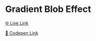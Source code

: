 # Gradient Blob Effect

<a href="https://abhish7k.github.io/gradient-blob-following-cursor/" target="_blank">🌐 Live Link</a>

<a href="https://codepen.io/Onfroyer/pen/ExMQjwz" target="_blank">🔗 Codepen Link</a>
